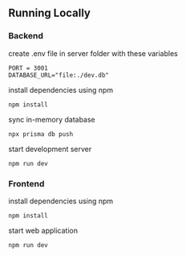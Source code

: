 ## Running Locally

### Backend

create .env file in server folder with these variables

```
PORT = 3001
DATABASE_URL="file:./dev.db"
```

install dependencies using npm

```
npm install
```

sync in-memory database

```
npx prisma db push
```

start development server

```
npm run dev
```

### Frontend

install dependencies using npm

```
npm install
```

start web application

```
npm run dev
```
